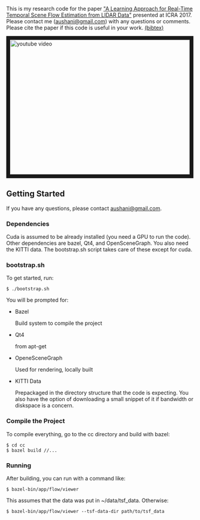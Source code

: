 This is my research code for the paper ["A Learning Approach for Real-Time
Temporal Scene Flow Estimation from LIDAR
Data"](http://www.aushani.com/pdfs/aushani-2017a.pdf) presented at ICRA 2017.
Please contact me (aushani@gmail.com) with any questions or comments. Please
cite the paper if this code is useful in your work.
[(bibtex)](http://www.aushani.com/bibtex/aushani-2017a.txt)

<a href="http://www.youtube.com/watch?feature=player_embedded&v=6p_JQYnAe24" target="_blank">
  <img src="http://img.youtube.com/vi/6p_JQYnAe24/0.jpg" alt="youtube video" width="480" height="360" border="10" />
</a>

## Getting Started

If you have any questions, please contact aushani@gmail.com.

### Dependencies

Cuda is assumed to be already installed (you need a GPU to run the code). Other
dependencies are bazel, Qt4, and OpenSceneGraph. You also need the KITTI data.
The bootstrap.sh script takes care of these except for cuda.

### bootstrap.sh

To get started, run:

```shell
$ ./bootstrap.sh
```

You will be prompted for:

* Bazel

  Build system to compile the project

* Qt4

  from apt-get

* OpeneSceneGraph

  Used for rendering, locally built

* KITTI Data

  Prepackaged in the directory structure that the code is expecting. You also
  have the option of downloading a small snippet of it if bandwidth or diskspace
  is a concern.

### Compile the Project

To compile everything, go to the cc directory and build with bazel:

```shell
$ cd cc
$ bazel build //...
```

### Running

After building, you can run with a command like:

```shell
$ bazel-bin/app/flow/viewer
```

This assumes that the data was put in ~/data/tsf_data. Otherwise:

```shell
$ bazel-bin/app/flow/viewer --tsf-data-dir path/to/tsf_data
```
